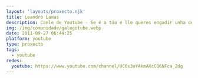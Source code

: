 ```yaml
---
layout: 'layouts/proxecto.njk'
title: Leandro Lamas
description: Canle de Youtube - Se é a túa e lle queres engadir unha descripción e etiquetas, ponte en contacto con nós.
img: /img/comunidade/galegotube.webp
date: 2011-09-27 06:44:25
platform: youtube
type: proxecto
tags:
  - youtube
redes:
  youtube: https://www.youtube.com/channel/UC6x3oYAkmAXcCQ6NFca_2dg
---
```


